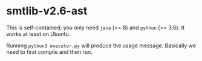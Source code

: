 # smtlib-v2.6-ast

This is self-contained; you only need ```java``` (>= 8) and ```python``` (>= 3.6). It works at least on Ubuntu.

Running ```python3 executor.py``` will produce the usage message. Basically we need to first compile and then run.
